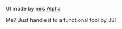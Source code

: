 UI made by [mrs Alpha](https://github.com/PegahAshtari)

Me? Just handle it to a functional tool by JS!
